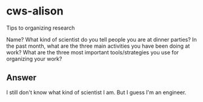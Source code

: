 # cws-alison
Tips to organizing research

Name?
What kind of scientist do you tell people you are at dinner parties?
In the past month, what are the three main activities you have been doing at work?
What are the three most important tools/strategies you use for organizing your work?

## Answer
I still don't know what kind of scientist I am. But I guess I'm an engineer.
